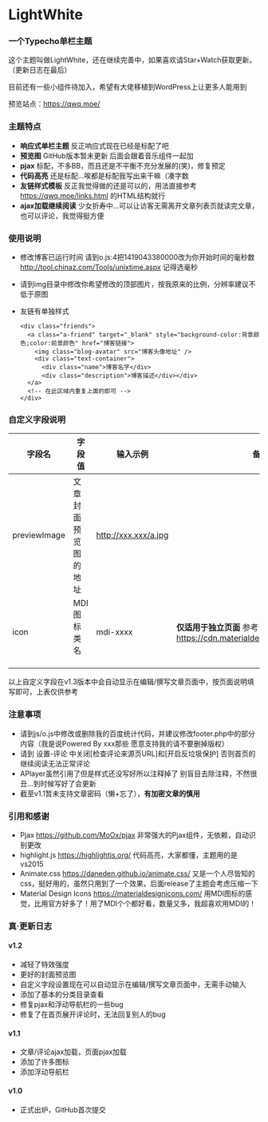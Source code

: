 # LightWhite
### 一个Typecho单栏主题

这个主题叫做LightWhite，还在继续完善中，如果喜欢请Star+Watch获取更新。（更新日志在最后）

目前还有一些小组件待加入，希望有大佬移植到WordPress上让更多人能用到

预览站点：https://qwq.moe/

### 主题特点

- **响应式单栏主题** 反正响应式现在已经是标配了吧
- **预览图** GitHub版本暂未更新 后面会跟着音乐组件一起加
- **pjax** 标配，不多BB，而且还是不平衡不充分发展的(笑)，修复预定
- **代码高亮** 还是标配...唉都是标配我写出来干嘛（凑字数
- **友链样式模板** 反正我觉得做的还是可以的，用法直接参考 https://qwq.moe/links.html 的HTML结构就行
- **ajax加载继续阅读** 少女折寿中...可以让访客无需离开文章列表页就读完文章，也可以评论，我觉得挺方便


### 使用说明

- 修改博客已运行时间 请到o.js:4把1419043380000改为你开始时间的毫秒数 http://tool.chinaz.com/Tools/unixtime.aspx 记得选毫秒
- 请到img目录中修改你希望修改的顶部图片，按我原来的比例，分辨率建议不低于原图
- 友链有单独样式
    
      <div class="friends">
        <a class="a-friend" target="_blank" style="background-color:背景颜色;color:前景颜色" href="博客链接">
          <img class="blog-avatar" src="博客头像地址" />
          <div class="text-container">
            <div class="name">博客名字</div>
            <div class="description">博客描述</div></div>
        </a>
        <!-- 在此区域内重复上面的即可 -->
      </div>

### 自定义字段说明

| 字段名       | 字段值               | 输入示例             | 备注                                             |
|--------------|----------------------|----------------------|--------------------------------------------------|
| previewImage | 文章封面预览图的地址 | http://xxx.xxx/a.jpg |                                                  |
| icon         | MDI图标类名          | mdi-xxxx             | **仅适用于独立页面** 参考 https://cdn.materialdesignicons.com/2.0.46/ |

以上自定义字段在v1.3版本中会自动显示在编辑/撰写文章页面中，按页面说明填写即可，上表仅供参考

### 注意事项

- 请到js/o.js中修改或删除我的百度统计代码，并建议修改footer.php中的部分内容（我是说Powered By xxx那些 愿意支持我的请不要删掉版权）
- 请到 设置-评论 中关闭\[检查评论来源页URL\]和\[开启反垃圾保护\] 否则首页的继续阅读无法正常评论
- APlayer虽然引用了但是样式还没写好所以注释掉了 别盲目去除注释，不然很丑...到时候写好了会更新
- 截至v1.1暂未支持文章密码（懒+忘了），**有加密文章的慎用**

### 引用和感谢

- Pjax https://github.com/MoOx/pjax 非常强大的Pjax组件，无依赖，自动识别更改
- highlight.js https://highlightjs.org/ 代码高亮，大家都懂，主题用的是vs2015
- Animate.css https://daneden.github.io/animate.css/ 又是一个人尽皆知的css，挺好用的，虽然只用到了一个效果，后面release了主题会考虑压缩一下
- Material Design Icons https://materialdesignicons.com/ 用MDI图标的感觉，比用官方好多了！用了MDI个个都好看，数量又多，我超喜欢用MDI的！

### 真·更新日志

#### v1.2

- 减轻了特效强度
- 更好的封面预览图
- 自定义字段设置现在可以自动显示在编辑/撰写文章页面中，无需手动输入
- 添加了基本的分类目录查看
- 修复pjax和浮动导航栏的一些bug
- 修复了在首页展开评论时，无法回复别人的bug

#### v1.1 

- 文章/评论ajax加载，页面pjax加载
- 添加了许多图标
- 添加浮动导航栏

#### v1.0 

- 正式出炉，GitHub首次提交
